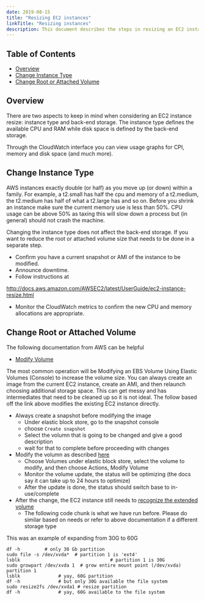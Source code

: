 ```yaml
---
date: 2019-08-15
title: "Resizing EC2 instances"
linkTitle: "Resizing instances"
description: This document describes the steps in resizing an EC2 instance.
---
```

## Table of Contents
- [Overview](#overview)
- [Change Instance Type](#changeinstance)
- [Change Root or Attached Volume](#changevolume)

<a name="overview"></a>
## Overview 

There are two aspects to keep in mind when considering an EC2 instance resize:
instance type and back-end storage. The instance type defines the available CPU
and RAM while disk space is defined by the back-end storage.

Through the CloudWatch interface you can view usage graphs for CPI, memory
and disk space (and much more). 

<a name="changeinstance"></a>
## Change Instance Type

AWS instances exactly double (or half) as you move up (or down)
within a family. For example, a t2.small has half the cpu and memory
of a t2.medium, the t2.medium has half of what a t2.large has and
so on. Before you shrink an instance make sure the current memory
use is less than 50%. CPU usage can be above 50% as taxing this will
slow down a process but (in general) should not crash the machine.

Changing the instance type does not affect the back-end storage. If you
want to reduce the root or attached volume size that needs to be done
in a separate step.

- Confirm you have a current snapshot or AMI of the instance to be
  modified.
- Announce downtime.
- Follow instructions at 

http://docs.aws.amazon.com/AWSEC2/latest/UserGuide/ec2-instance-resize.html
- Monitor the CloudWatch metrics to confirm the new CPU and memory
  allocations are appropriate.

<a name="changevolume"></a>
## Change Root or Attached Volume 

The following documentation from AWS can be helpful

  - [Modify Volume](https://docs.aws.amazon.com/AWSEC2/latest/UserGuide/ebs-modify-volume.html)
  
The most common operation will be  Modifying an EBS Volume Using Elastic Volumes (Console) 
to increase the volume size. You can always create an image from the current EC2 instance, 
create an AMI, and then relaunch choosing additional storage space. This can get messy and has
intermediates that need to be cleaned up so it is not ideal.  The follow based off the link
above modifies the existing EC2 instance directly. 

  - Always create a snapshot before modifying the image 
      * Under elastic block store, go to the snapshot console
      * choose `Create snapshot`
      * Select the volumn that is going to be changed and give a good description
      * wait for that to complete before proceeding with changes
  - Modify the volumn as described [here](https://docs.aws.amazon.com/AWSEC2/latest/UserGuide/requesting-ebs-volume-modifications.html#elastic-volumes-limitations)
      * Choose Volumes under elastic block store, select the volume to modify, and then choose Actions, Modify Volume
      * Monitor the volume update, the status will be optimizing (the docs say it can take up to 24 hours to optimize)
      * After the update is done, the status should switch base to in-use/complete
   - After the change, the EC2 instance still needs to [recognize the extended volume](https://docs.aws.amazon.com/AWSEC2/latest/UserGuide/recognize-expanded-volume-linux.html)
      * The following code chunk is what we have run before.  Please do similar based on needs or refer to above documentation if a different storage type

This was an example of expanding from 30G to 60G 
```
df -h         # only 30 Gb partition
sudo file -s /dev/xvda*  # partition 1 is 'ext4'
lsblk                                 # partition 1 is 30G
sudo growpart /dev/xvda 1  # grow entire mount point (/dev/xvda) partition 1
lsblk              # yay, 60G partition
df -h              # but only 30G available the file system
sudo resize2fs /dev/xvda1 # resize partition
df -h              # yay, 60G available to the file system
```

